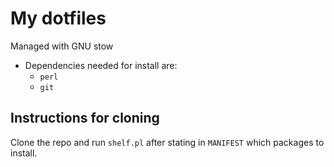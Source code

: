 # My dotfiles

Managed with GNU stow
- Dependencies needed for install are:
  * `perl`
  * `git`

## Instructions for cloning

Clone the repo and run `shelf.pl` after stating in `MANIFEST` which packages to install.


